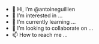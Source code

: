 - 👋 Hi, I’m @antoineguillien
- 👀 I’m interested in ...
- 🌱 I’m currently learning ...
- 💞️ I’m looking to collaborate on ...
- 📫 How to reach me ...

<!---
antoineguillien/antoineguillien is a ✨ special ✨ repository because its `README.md` (this file) appears on your GitHub profile.
You can click the Preview link to take a look at your changes.
--->

